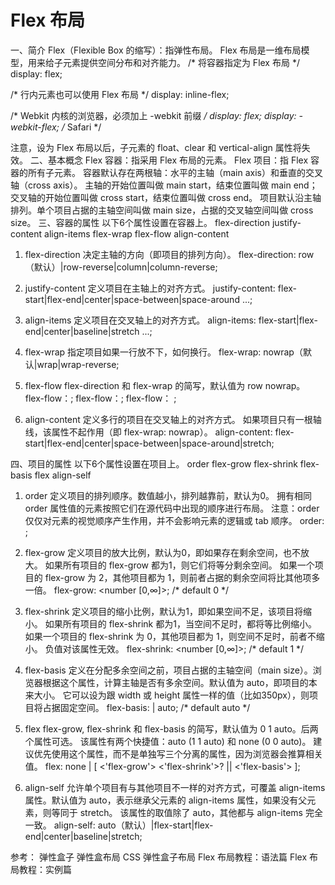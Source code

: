 # Flex 布局

一、简介
Flex（Flexible Box 的缩写）：指弹性布局。
Flex 布局是一维布局模型，用来给子元素提供空间分布和对齐能力。
/* 将容器指定为 Flex 布局 */
display: flex;

/* 行内元素也可以使用 Flex 布局 */
display: inline-flex;

/* Webkit 内核的浏览器，必须加上 -webkit 前缀 */
display: flex;
display: -webkit-flex; /* Safari */

注意，设为 Flex 布局以后，子元素的 float、clear 和 vertical-align 属性将失效。
二、基本概念
Flex 容器：指采用 Flex 布局的元素。
Flex 项目：指 Flex 容器的所有子元素。
容器默认存在两根轴：水平的主轴（main axis）和垂直的交叉轴（cross axis）。
主轴的开始位置叫做 main start，结束位置叫做 main end；
交叉轴的开始位置叫做 cross start，结束位置叫做 cross end。
项目默认沿主轴排列。单个项目占据的主轴空间叫做 main size，占据的交叉轴空间叫做 cross size。
三、容器的属性
以下6个属性设置在容器上。
flex-direction
justify-content
align-items
flex-wrap
flex-flow
align-content
1. flex-direction
决定主轴的方向（即项目的排列方向）。
flex-direction: row（默认）|row-reverse|column|column-reverse;


2. justify-content
定义项目在主轴上的对齐方式。
justify-content: flex-start|flex-end|center|space-between|space-around ...;


3. align-items
定义项目在交叉轴上的对齐方式。
align-items: flex-start|flex-end|center|baseline|stretch ...;


2. flex-wrap
指定项目如果一行放不下，如何换行。
flex-wrap: nowrap（默认|wrap|wrap-reverse;


3. flex-flow
flex-direction 和 flex-wrap 的简写，默认值为 row nowrap。
flex-flow：<flex-direction>;
flex-flow：<flex-wrap>;
flex-flow：<flex-direction> <flex-wrap>;


6. align-content
定义多行的项目在交叉轴上的对齐方式。
如果项目只有一根轴线，该属性不起作用（即 flex-wrap: nowrap）。
align-content: flex-start|flex-end|center|space-between|space-around|stretch;

四、项目的属性
以下6个属性设置在项目上。
order
flex-grow
flex-shrink
flex-basis
flex
align-self
1. order
定义项目的排列顺序。数值越小，排列越靠前，默认为0。
拥有相同 order 属性值的元素按照它们在源代码中出现的顺序进行布局。
注意：order 仅仅对元素的视觉顺序产生作用，并不会影响元素的逻辑或 tab 顺序。
order: <integer>;


2. flex-grow
定义项目的放大比例，默认为0，即如果存在剩余空间，也不放大。
如果所有项目的 flex-grow 都为1，则它们将等分剩余空间。
如果一个项目的 flex-grow 为 2，其他项目都为 1，则前者占据的剩余空间将比其他项多一倍。
flex-grow: <number [0,∞]>; /* default 0 */


3. flex-shrink
定义项目的缩小比例，默认为1，即如果空间不足，该项目将缩小。
如果所有项目的 flex-shrink 都为1，当空间不足时，都将等比例缩小。
如果一个项目的 flex-shrink 为 0，其他项目都为 1，则空间不足时，前者不缩小。
负值对该属性无效。
flex-shrink: <number [0,∞]>; /* default 1 */


4. flex-basis
定义在分配多余空间之前，项目占据的主轴空间（main size）。浏览器根据这个属性，计算主轴是否有多余空间。默认值为 auto，即项目的本来大小。
它可以设为跟 width 或 height 属性一样的值（比如350px），则项目将占据固定空间。
flex-basis: <length> | auto; /* default auto */


5. flex
flex-grow, flex-shrink 和 flex-basis 的简写，默认值为 0 1 auto。后两个属性可选。
该属性有两个快捷值：auto (1 1 auto) 和 none (0 0 auto)。
建议优先使用这个属性，而不是单独写三个分离的属性，因为浏览器会推算相关值。
flex: none | [ <'flex-grow'> <'flex-shrink'>? || <'flex-basis'> ];


6. align-self
允许单个项目有与其他项目不一样的对齐方式，可覆盖 align-items 属性。默认值为 auto，表示继承父元素的 align-items 属性，如果没有父元素，则等同于 stretch。
该属性的取值除了 auto，其他都与 align-items 完全一致。
align-self: auto（默认）|flex-start|flex-end|center|baseline|stretch;


参考：
弹性盒子
弹性盒布局
CSS 弹性盒子布局
Flex 布局教程：语法篇
Flex 布局教程：实例篇

